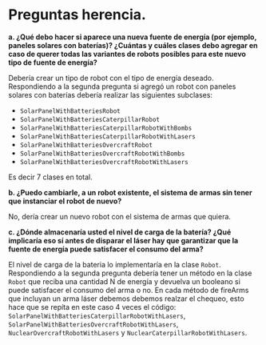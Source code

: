 # Preguntas herencia.
**a. ¿Qué debo hacer si aparece una nueva fuente de energía (por ejemplo, paneles solares con baterías)? ¿Cuántas y cuáles clases debo agregar en caso de querer todas las variantes de robots posibles para este nuevo tipo de fuente de energía?**

Debería crear un tipo de robot con el tipo de energía deseado. Respondiendo a la segunda pregunta si agregó un robot con paneles solares con baterías debería realizar las siguientes subclases:
-	```SolarPanelWithBatteriesRobot```
-	```SolarPanelWithBatteriesCaterpillarRobot```
-	```SolarPanelWithBatteriesCaterpillarRobotWithBombs```
-	```SolarPanelWithBatteriesCaterpillarRobotWithLasers```
-	```SolarPanelWithBatteriesOvercraftRobot```
-	```SolarPanelWithBatteriesOvercraftRobotWithBombs```
-	```SolarPanelWithBatteriesOvercraftRobotWithLasers```

Es decir 7 clases en total.

**b. ¿Puedo cambiarle, a un robot existente, el sistema de armas sin tener que instanciar el robot de nuevo?**

No, dería crear un nuevo robot con el sistema de armas que quiera.

**c. ¿Dónde almacenaría usted el nivel de carga de la batería? ¿Qué implicaría eso sí antes de disparar el láser hay que garantizar que la fuente de energía puede satisfacer el consumo del arma?**

El nivel de carga de la bateria lo implementaría en la clase ```Robot```. Respondiendo a la segunda pregunta debería tener un método en la clase ```Robot``` que reciba una cantidad N de energía y devuelva un booleano si puede satisfacer el consumo del arma o no. En cada método de fireArms que incluyan un arma láser debemos debemos realzar el chequeo, esto hace que se repíta en este caso 4 veces el código: ```SolarPanelWithBatteriesCaterpillarRobotWithLasers```, ```SolarPanelWithBatteriesOvercraftRobotWithLasers```, ```NuclearOvercraftRobotWithLasers``` y ```NuclearCaterpillarRobotWithLasers```.
